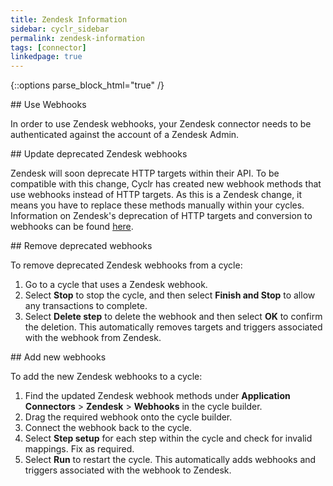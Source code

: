```yaml
---
title: Zendesk Information
sidebar: cyclr_sidebar
permalink: zendesk-information
tags: [connector]
linkedpage: true
---
```

{::options parse_block_html="true" /}

<section class="card">
## Use Webhooks

In order to use Zendesk webhooks, your Zendesk connector needs to be authenticated against the account of a Zendesk Admin. 

</section>
<section class="card">
## Update deprecated Zendesk webhooks

Zendesk will soon deprecate HTTP targets within their API. To be compatible with this change, Cyclr has created new webhook methods that use webhooks instead of HTTP targets. As this is a Zendesk change, it means you have to replace these methods manually within your cycles. Information on Zendesk's deprecation of HTTP targets and conversion to webhooks can be found [here](https://support.zendesk.com/hc/en-us/articles/4408826284698-Announcing-the-deprecation-of-HTTP-targets-and-conversion-to-webhooks).

</section>
<section class="card">
## Remove deprecated webhooks

To remove deprecated Zendesk webhooks from a cycle:

1. Go to a cycle that uses a Zendesk webhook.
2. Select **Stop** to stop the cycle, and then select **Finish and Stop** to allow any transactions to complete.
3. Select **Delete step** to delete the webhook and then select **OK** to confirm the deletion. This automatically removes targets and triggers associated with the webhook from Zendesk.

</section>
<section class="card">
## Add new webhooks

To add the new Zendesk webhooks to a cycle:

1. Find the updated Zendesk webhook methods under **Application Connectors** > **Zendesk** > **Webhooks** in the cycle builder.
2. Drag the required webhook onto the cycle builder.
3. Connect the webhook back to the cycle.
4. Select **Step setup** for each step within the cycle and check for invalid mappings. Fix as required.
5. Select **Run** to restart the cycle. This automatically adds webhooks and triggers associated with the webhook to Zendesk.

</section>
